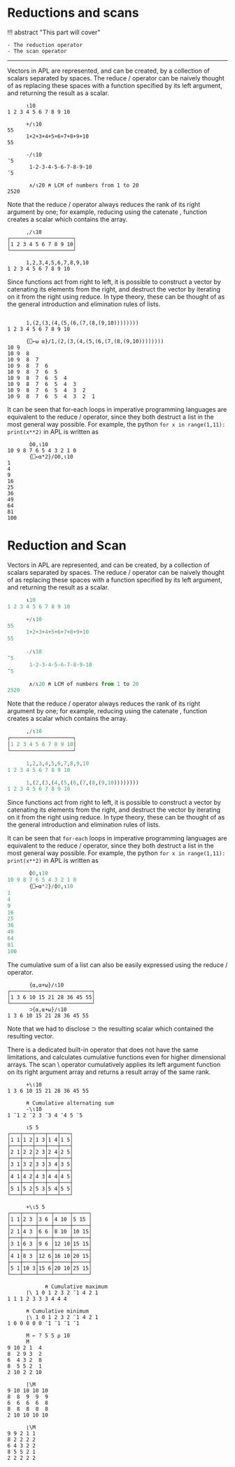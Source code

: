 # Reductions and scans

!!! abstract "This part will cover"

    - The reduction operator
    - The scan operator

---

Vectors in APL are represented, and can be created, by a collection of scalars separated by spaces. The reduce / operator can be naively thought of as replacing these spaces with a function specified by its left argument, and returning the result as a scalar.

```apl
      ⍳10
1 2 3 4 5 6 7 8 9 10

      +/⍳10
55
      1+2+3+4+5+6+7+8+9+10
55
      
      -/⍳10
¯5
       1-2-3-4-5-6-7-8-9-10
¯5

       ∧/⍳20 ⍝ LCM of numbers from 1 to 20
2520
```

Note that the reduce / operator always reduces the rank of its right argument by one; for example, reducing using the catenate , function creates a scalar which contains the array.

```apl
      ,/⍳10
┌────────────────────┐
│1 2 3 4 5 6 7 8 9 10│
└────────────────────┘

      1,2,3,4,5,6,7,8,9,10
1 2 3 4 5 6 7 8 9 10
```

Since functions act from right to left, it is possible to construct a vector by catenating its elements from the right, and destruct the vector by iterating on it from the right using reduce. In type theory, these can be thought of as the general introduction and elimination rules of lists.

```apl

      1,(2,(3,(4,(5,(6,(7,(8,(9,10))))))))
1 2 3 4 5 6 7 8 9 10

      {⎕←⍵ ⍺}/1,(2,(3,(4,(5,(6,(7,(8,(9,10))))))))
10 9
10 9  8
10 9  8  7
10 9  8  7  6
10 9  8  7  6  5
10 9  8  7  6  5  4
10 9  8  7  6  5  4  3
10 9  8  7  6  5  4  3  2
10 9  8  7  6  5  4  3  2  1
```

It can be seen that for-each loops in imperative programming languages are equivalent to the reduce / operator, since they both destruct a list in the most general way possible. For example, the python ``for x in range(1,11): print(x**2)`` in APL is written as

```apl
       ⌽0,⍳10
10 9 8 7 6 5 4 3 2 1 0
       {⎕←⍺*2}/⌽0,⍳10
1
4
9
16
25
36
49
64
81
100
```

# Reduction and Scan

Vectors in APL are represented, and can be created, by a collection of scalars separated by spaces. The reduce / operator can be naively thought of as replacing these spaces with a function specified by its left argument, and returning the result as a scalar.

```python
      ⍳10
1 2 3 4 5 6 7 8 9 10

      +/⍳10
55
      1+2+3+4+5+6+7+8+9+10
55
      
      -/⍳10
¯5
       1-2-3-4-5-6-7-8-9-10
¯5

       ∧/⍳20 ⍝ LCM of numbers from 1 to 20
2520
```

Note that the reduce / operator always reduces the rank of its right argument by one; for example, reducing using the catenate , function creates a scalar which contains the array.

```python
      ,/⍳10
┌────────────────────┐
│1 2 3 4 5 6 7 8 9 10│
└────────────────────┘

      1,2,3,4,5,6,7,8,9,10
1 2 3 4 5 6 7 8 9 10

      1,(2,(3,(4,(5,(6,(7,(8,(9,10))))))))
1 2 3 4 5 6 7 8 9 10
```

Since functions act from right to left, it is possible to construct a vector by catenating its elements from the right, and destruct the vector by iterating on it from the right using reduce. In type theory, these can be thought of as the general introduction and elimination rules of lists.

It can be seen that `for-each` loops in imperative programming languages are equivalent to the reduce / operator, since they both destruct a list in the most general way possible. For example, the python ``for x in range(1,11): print(x**2)`` in APL is written as

```python
       ⌽0,⍳10
10 9 8 7 6 5 4 3 2 1 0
       {⎕←⍺*2}/⌽0,⍳10
1
4
9
16
25
36
49
64
81
100
```

The cumulative sum of a list can also be easily expressed using the reduce / operator.

```apl
       {⍺,⍺+⍵}/⍳10
┌──────────────────────────┐
│1 3 6 10 15 21 28 36 45 55│
└──────────────────────────┘
       ⊃{⍺,⍺+⍵}/⍳10
1 3 6 10 15 21 28 36 45 55
```

Note that we had to disclose ⊃ the resulting scalar which contained the resulting vector. 

There is a dedicated built-in operator that does not have the same limitations, and calculates cumulative functions even for higher dimensional arrays. The scan \ operator cumulatively applies its left argument function on its right argument array and returns a result array of the same rank.

```apl
      +\⍳10
1 3 6 10 15 21 28 36 45 55

      ⍝ Cumulative alternating sum
      -\⍳10
1 ¯1 2 ¯2 3 ¯3 4 ¯4 5 ¯5

      ⍳5 5
┌───┬───┬───┬───┬───┐
│1 1│1 2│1 3│1 4│1 5│
├───┼───┼───┼───┼───┤
│2 1│2 2│2 3│2 4│2 5│
├───┼───┼───┼───┼───┤
│3 1│3 2│3 3│3 4│3 5│
├───┼───┼───┼───┼───┤
│4 1│4 2│4 3│4 4│4 5│
├───┼───┼───┼───┼───┤
│5 1│5 2│5 3│5 4│5 5│
└───┴───┴───┴───┴───┘

      +\⍳5 5
┌───┬────┬────┬─────┬─────┐
│1 1│2 3 │3 6 │4 10 │5 15 │
├───┼────┼────┼─────┼─────┤
│2 1│4 3 │6 6 │8 10 │10 15│
├───┼────┼────┼─────┼─────┤
│3 1│6 3 │9 6 │12 10│15 15│
├───┼────┼────┼─────┼─────┤
│4 1│8 3 │12 6│16 10│20 15│
├───┼────┼────┼─────┼─────┤
│5 1│10 3│15 6│20 10│25 15│
└───┴────┴────┴─────┴─────┘

			⍝ Cumulative maximum
      ⌈\ 1 0 1 2 3 2 ¯1 4 2 1
1 1 1 2 3 3 3 4 4 4

      ⍝ Cumulative minimum
      ⌊\ 1 0 1 2 3 2 ¯1 4 2 1
1 0 0 0 0 0 ¯1 ¯1 ¯1 ¯1
      
      M ← ? 5 5 ⍴ 10
      M
9 10 2 1  4
8  2 9 3  2
6  4 3 2  8
8  5 5 2  1
2 10 2 2 10

      ⌈\M
9 10 10 10 10
8  8  9  9  9
6  6  6  6  8
8  8  8  8  8
2 10 10 10 10

      ⌊\M
9 9 2 1 1
8 2 2 2 2
6 4 3 2 2
8 5 5 2 1
2 2 2 2 2
```